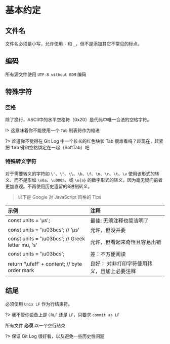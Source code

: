 # 基本约定

## 文件名

文件名必须是小写，允许使用 `-` 和 `_`，但不是添加其它不常见的标点。

## 编码

所有源文件使用 `UTF-8 without BOM` 编码

## 特殊字符

### 空格

除了换行，ASCII中的水平空格符（0x20）是代码中唯一合法的空格字符。

!> 这意味着你不能使用一个 `Tab` 制表符作为缩进

?> 难道你不觉得在 Git Log 中一个长长的红色块状 Tab 很难看吗？趁现在，赶紧把 <kbd>Tab</kbd> 键和空格绑定在一起（SoftTab）吧

### 特殊转义字符

对于需要转义的字符如 `\'`、`\"`、`\\`、`\b`、`\f`、`\n`、`\r`、`\t`、`\v` 使用该形式的转义、而不是形如 `\x0a`、`\u000a`、或 `\u{a}` 的数字形式的转义，因为毫无疑问前者更加直观。不再使用历史遗留的8进制转义。

> 以下是 Google 对 JavaScript 风格的 Tips

| 示例 | 注释 |
|:-----|:----|
| const units = 'μs'; | 最佳: 无须注释也简洁明了 |
| const units = '\u03bcs'; // 'μs' | 允许，但没并要 |
| const units = '\u03bcs'; // Greek letter mu, 's' | 允许，但看起来奇怪且容易出错 |
| const units = '\u03bcs'; | 差：不方便阅读 |
| return '\ufeff' + content; // byte order mark | 良好： 对非打印字符使用转义，且加上必要注释 |

## 结尾

必须使用 `Unix LF` 作为行结束符。

?> 我不管你设备上是 `CRLF` 还是 `LF`，只要求 `commit as LF`

所有文件 **必须** 以一个空行结束

?> 保证 Git Log 很好看，以及避免一些历史性问题
